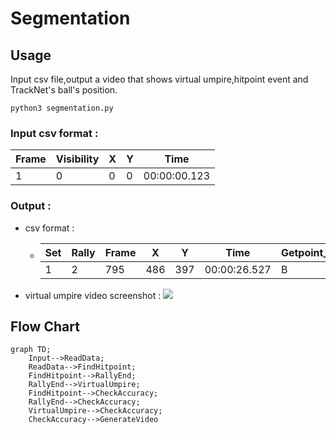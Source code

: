 # Segmentation

## Usage

Input csv file,output a video that shows virtual umpire,hitpoint event and TrackNet's ball's position.

```
python3 segmentation.py
```

### Input csv format :
| Frame | Visibility | X | Y | Time |
| ----- | ---------- | --- | --- | ---- |
| 1 | 0 | 0 | 0 | 00:00:00.123 |
### Output :
- csv format :
  - | Set | Rally | Frame | X | Y | Time | Getpoint_player | Lose_reason |
    | --- | -------- | --- | --- | --- | --- | --- | --- |
    | 1 | 2 | 795 | 486 | 397 | 00:00:26.527 | B | 0 |

- virtual umpire video screenshot :
![](https://i.imgur.com/zTH5wMu.jpg)

## Flow Chart

```mermaid
graph TD;
    Input-->ReadData;
    ReadData-->FindHitpoint;
    FindHitpoint-->RallyEnd;
    RallyEnd-->VirtualUmpire;
    FindHitpoint-->CheckAccuracy;
    RallyEnd-->CheckAccuracy;
    VirtualUmpire-->CheckAccuracy;
    CheckAccuracy-->GenerateVideo
```